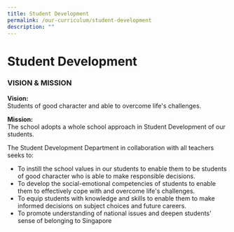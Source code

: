 ```yaml
---
title: Student Development
permalink: /our-curriculum/student-development
description: ""
---
```

# **Student Development**

### VISION & MISSION

**Vision:**   
Students of good character and able to overcome life's challenges.

  

**Mission:**   
The school adopts a whole school approach in Student Development of our students.

  

The Student Development Department in collaboration with all teachers seeks to:

*   To instill the school values in our students to enable them to be students of good character who is able to make responsible decisions.
*   To develop the social-emotional competencies of students to enable them to effectively cope with and overcome life's challenges.
*   To equip students with knowledge and skills to enable them to make informed decisions on subject choices and future careers.
*   To promote understanding of national issues and deepen students' sense of belonging to Singapore